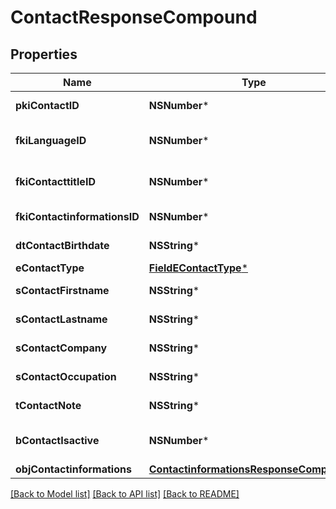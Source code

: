# ContactResponseCompound

## Properties
Name | Type | Description | Notes
------------ | ------------- | ------------- | -------------
**pkiContactID** | **NSNumber*** | The unique ID of the Contact | 
**fkiLanguageID** | **NSNumber*** | The unique ID of the Language.  Valid values:  |Value|Description| |-|-| |1|French| |2|English| | 
**fkiContacttitleID** | **NSNumber*** | The unique ID of the Contacttitle.  Valid values:  |Value|Description| |-|-| |1|Ms.| |2|Mr.| |4|(Blank)| |5|Me (For Notaries)| | 
**fkiContactinformationsID** | **NSNumber*** | The unique ID of the Contactinformations | 
**dtContactBirthdate** | **NSString*** | The Birth Date of the contact | [optional] 
**eContactType** | [**FieldEContactType***](FieldEContactType.md) |  | 
**sContactFirstname** | **NSString*** | The First name of the contact | 
**sContactLastname** | **NSString*** | The Last name of the contact | 
**sContactCompany** | **NSString*** | The Company name of the contact | [optional] 
**sContactOccupation** | **NSString*** | The occupation of the Contact | [optional] 
**tContactNote** | **NSString*** | The note of the Contact | [optional] 
**bContactIsactive** | **NSNumber*** | Whether the contact is active or not | 
**objContactinformations** | [**ContactinformationsResponseCompound***](ContactinformationsResponseCompound.md) |  | 

[[Back to Model list]](../README.md#documentation-for-models) [[Back to API list]](../README.md#documentation-for-api-endpoints) [[Back to README]](../README.md)


